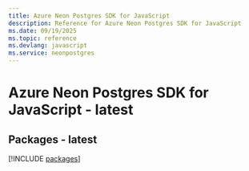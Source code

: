 ```yaml
---
title: Azure Neon Postgres SDK for JavaScript
description: Reference for Azure Neon Postgres SDK for JavaScript
ms.date: 09/19/2025
ms.topic: reference
ms.devlang: javascript
ms.service: neonpostgres
---
```

# Azure Neon Postgres SDK for JavaScript - latest
## Packages - latest
[!INCLUDE [packages](neon-postgres-index.md)]